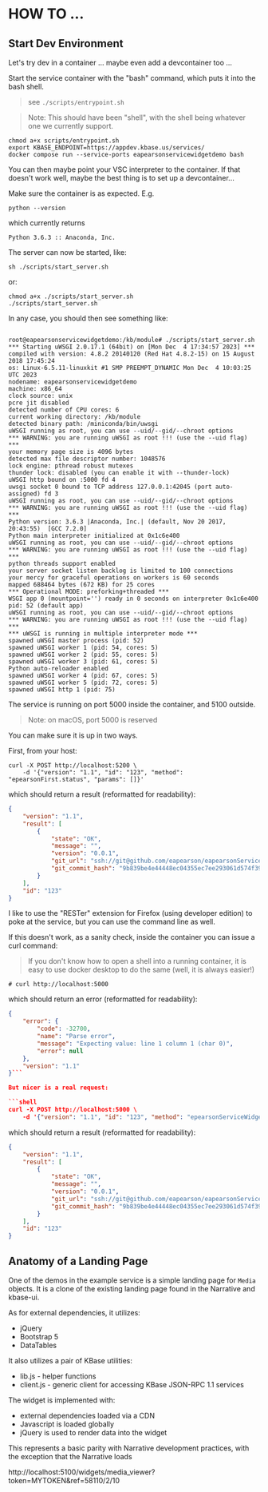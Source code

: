 # HOW TO ...

## Start Dev Environment

Let's try dev in a container ... maybe even add a devcontainer too ...

Start the service container with the "bash" command, which puts it into the bash shell.

> see `./scripts/entrypoint.sh`

> Note: This should have been "shell", with the shell being whatever one we currently support.

```shell
chmod a+x scripts/entrypoint.sh
export KBASE_ENDPOINT=https://appdev.kbase.us/services/ 
docker compose run --service-ports eapearsonservicewidgetdemo bash
```

You can then maybe point your VSC interpreter to the container. If that doesn't work
well, maybe the best thing is to set up a devcontainer...

Make sure the container is as expected. E.g.

```shell
python --version
```

which currently returns

```shell
Python 3.6.3 :: Anaconda, Inc.
```

The server can now be started, like:

```shell
sh ./scripts/start_server.sh
```

or:

```shell
chmod a+x ./scripts/start_server.sh
./scripts/start_server.sh
```

In any case, you should then see something like:

```shell

root@eapearsonservicewidgetdemo:/kb/module# ./scripts/start_server.sh
*** Starting uWSGI 2.0.17.1 (64bit) on [Mon Dec  4 17:34:57 2023] ***
compiled with version: 4.8.2 20140120 (Red Hat 4.8.2-15) on 15 August 2018 17:45:24
os: Linux-6.5.11-linuxkit #1 SMP PREEMPT_DYNAMIC Mon Dec  4 10:03:25 UTC 2023
nodename: eapearsonservicewidgetdemo
machine: x86_64
clock source: unix
pcre jit disabled
detected number of CPU cores: 6
current working directory: /kb/module
detected binary path: /miniconda/bin/uwsgi
uWSGI running as root, you can use --uid/--gid/--chroot options
*** WARNING: you are running uWSGI as root !!! (use the --uid flag) *** 
your memory page size is 4096 bytes
detected max file descriptor number: 1048576
lock engine: pthread robust mutexes
thunder lock: disabled (you can enable it with --thunder-lock)
uWSGI http bound on :5000 fd 4
uwsgi socket 0 bound to TCP address 127.0.0.1:42045 (port auto-assigned) fd 3
uWSGI running as root, you can use --uid/--gid/--chroot options
*** WARNING: you are running uWSGI as root !!! (use the --uid flag) *** 
Python version: 3.6.3 |Anaconda, Inc.| (default, Nov 20 2017, 20:43:55)  [GCC 7.2.0]
Python main interpreter initialized at 0x1c6e400
uWSGI running as root, you can use --uid/--gid/--chroot options
*** WARNING: you are running uWSGI as root !!! (use the --uid flag) *** 
python threads support enabled
your server socket listen backlog is limited to 100 connections
your mercy for graceful operations on workers is 60 seconds
mapped 688464 bytes (672 KB) for 25 cores
*** Operational MODE: preforking+threaded ***
WSGI app 0 (mountpoint='') ready in 0 seconds on interpreter 0x1c6e400 pid: 52 (default app)
uWSGI running as root, you can use --uid/--gid/--chroot options
*** WARNING: you are running uWSGI as root !!! (use the --uid flag) *** 
*** uWSGI is running in multiple interpreter mode ***
spawned uWSGI master process (pid: 52)
spawned uWSGI worker 1 (pid: 54, cores: 5)
spawned uWSGI worker 2 (pid: 55, cores: 5)
spawned uWSGI worker 3 (pid: 61, cores: 5)
Python auto-reloader enabled
spawned uWSGI worker 4 (pid: 67, cores: 5)
spawned uWSGI worker 5 (pid: 72, cores: 5)
spawned uWSGI http 1 (pid: 75)

```

The service is running on port 5000 inside the container, and 5100 outside.

> Note: on macOS, port 5000 is reserved

You can make sure it is up in two ways.

First, from your host:


```shell
curl -X POST http://localhost:5200 \
    -d '{"version": "1.1", "id": "123", "method": "epearsonFirst.status", "params": []}'
```

which should return a result (reformatted for readability):

```json
{
    "version": "1.1",
    "result": [
        {
            "state": "OK",
            "message": "",
            "version": "0.0.1",
            "git_url": "ssh://git@github.com/eapearson/eapearsonServiceWidgetDemo",
            "git_commit_hash": "9b839be4e44448ec04355ec7ee293061d574f39e"
        }
    ],
    "id": "123"
}
```

I like to use the "RESTer" extension for Firefox (using developer edition) to poke at
the service, but you can use the command line as well.

If this doesn't work, as a sanity check, inside the container you can issue a curl
command:

> If you don't know how to open a shell into a running container, it is easy to use
> docker desktop to do the same (well, it is always easier!)

```shell
# curl http://localhost:5000
```

which should return an error (reformatted for readability):

```json
{
    "error": {
        "code": -32700,
        "name": "Parse error",
        "message": "Expecting value: line 1 column 1 (char 0)",
        "error": null
    },
    "version": "1.1"
}```

But nicer is a real request:

```shell
curl -X POST http://localhost:5000 \
    -d '{"version": "1.1", "id": "123", "method": "epearsonServiceWidgetDemo.status", "params": []}'
```

which should return a result (reformatted for readability):

```json
{
    "version": "1.1",
    "result": [
        {
            "state": "OK",
            "message": "",
            "version": "0.0.1",
            "git_url": "ssh://git@github.com/eapearson/eapearsonServiceWidgetDemo",
            "git_commit_hash": "9b839be4e44448ec04355ec7ee293061d574f39e"
        }
    ],
    "id": "123"
}
```

## Anatomy of a Landing Page

One of the demos in the example service is a simple landing page for `Media` objects. It
is a clone of the existing landing page found in the Narrative and kbase-ui.

As for external dependencies, it utilizes:

- jQuery
- Bootstrap 5
- DataTables

It also utilizes a pair of KBase utilities:

- lib.js - helper functions
- client.js - generic client for accessing KBase JSON-RPC 1.1 services

The widget is implemented with:

- external dependencies loaded via a CDN
- Javascript is loaded globally
- jQuery is used to render data into the widget

This represents a basic parity with Narrative development practices, with the exception
that the Narrative loads 








http://localhost:5100/widgets/media_viewer?token=MYTOKEN&ref=58110/2/10